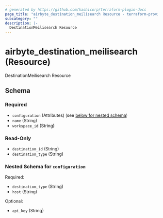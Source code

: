 ```yaml
---
# generated by https://github.com/hashicorp/terraform-plugin-docs
page_title: "airbyte_destination_meilisearch Resource - terraform-provider-airbyte"
subcategory: ""
description: |-
  DestinationMeilisearch Resource
---
```


# airbyte_destination_meilisearch (Resource)

DestinationMeilisearch Resource



<!-- schema generated by tfplugindocs -->
## Schema

### Required

- `configuration` (Attributes) (see [below for nested schema](#nestedatt--configuration))
- `name` (String)
- `workspace_id` (String)

### Read-Only

- `destination_id` (String)
- `destination_type` (String)

<a id="nestedatt--configuration"></a>
### Nested Schema for `configuration`

Required:

- `destination_type` (String)
- `host` (String)

Optional:

- `api_key` (String)


